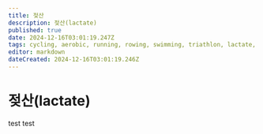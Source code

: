 ```yaml
---
title: 젖산
description: 젖산(lactate)
published: true
date: 2024-12-16T03:01:19.247Z
tags: cycling, aerobic, running, rowing, swimming, triathlon, lactate, physiology, tr
editor: markdown
dateCreated: 2024-12-16T03:01:19.246Z
---
```


# 젖산(lactate)

test test